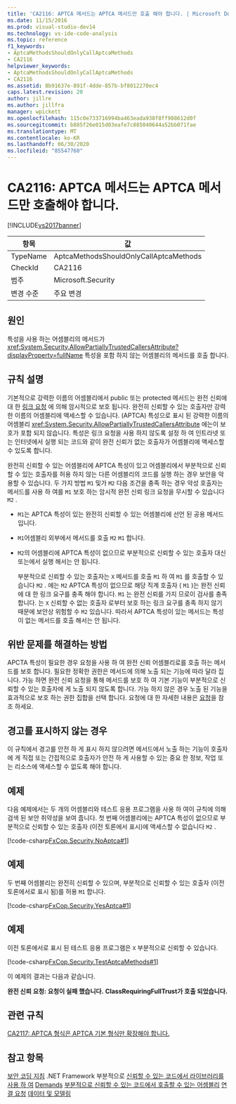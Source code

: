 ```yaml
---
title: 'CA2116: APTCA 메서드는 APTCA 메서드만 호출 해야 합니다. | Microsoft Docs'
ms.date: 11/15/2016
ms.prod: visual-studio-dev14
ms.technology: vs-ide-code-analysis
ms.topic: reference
f1_keywords:
- AptcaMethodsShouldOnlyCallAptcaMethods
- CA2116
helpviewer_keywords:
- AptcaMethodsShouldOnlyCallAptcaMethods
- CA2116
ms.assetid: 8b91637e-891f-4dde-857b-bf8012270ec4
caps.latest.revision: 20
author: jillre
ms.author: jillfra
manager: wpickett
ms.openlocfilehash: 115c0e733716994ba463eada938f8ff908612d0f
ms.sourcegitcommit: b885f26e015d03eafe7c885040644a52bb071fae
ms.translationtype: MT
ms.contentlocale: ko-KR
ms.lasthandoff: 06/30/2020
ms.locfileid: "85547760"
---
```

# <a name="ca2116-aptca-methods-should-only-call-aptca-methods"></a>CA2116: APTCA 메서드는 APTCA 메서드만 호출해야 합니다.
[!INCLUDE[vs2017banner](../includes/vs2017banner.md)]

|항목|값|
|-|-|
|TypeName|AptcaMethodsShouldOnlyCallAptcaMethods|
|CheckId|CA2116|
|범주|Microsoft.Security|
|변경 수준|주요 변경|

## <a name="cause"></a>원인
 특성을 사용 하는 어셈블리의 메서드가 <xref:System.Security.AllowPartiallyTrustedCallersAttribute?displayProperty=fullName> 특성을 포함 하지 않는 어셈블리의 메서드를 호출 합니다.

## <a name="rule-description"></a>규칙 설명
 기본적으로 강력한 이름의 어셈블리에서 public 또는 protected 메서드는 완전 신뢰에 대 한 [링크 요청](https://msdn.microsoft.com/library/a33fd5f9-2de9-4653-a4f0-d9df25082c4d) 에 의해 암시적으로 보호 됩니다. 완전히 신뢰할 수 있는 호출자만 강력한 이름의 어셈블리에 액세스할 수 있습니다. (APTCA) 특성으로 표시 된 강력한 이름의 어셈블리 <xref:System.Security.AllowPartiallyTrustedCallersAttribute> 에는이 보호가 포함 되지 않습니다. 특성은 링크 요청을 사용 하지 않도록 설정 하 여 인트라넷 또는 인터넷에서 실행 되는 코드와 같이 완전 신뢰가 없는 호출자가 어셈블리에 액세스할 수 있도록 합니다.

 완전히 신뢰할 수 있는 어셈블리에 APTCA 특성이 있고 어셈블리에서 부분적으로 신뢰할 수 있는 호출자를 허용 하지 않는 다른 어셈블리의 코드를 실행 하는 경우 보안을 악용할 수 있습니다. 두 가지 방법 `M1` 및가 `M2` 다음 조건을 충족 하는 경우 악성 호출자는 메서드를 사용 하 여를 `M1` 보호 하는 암시적 완전 신뢰 링크 요청을 무시할 수 있습니다 `M2` .

- `M1`는 APTCA 특성이 있는 완전히 신뢰할 수 있는 어셈블리에 선언 된 공용 메서드입니다.

- `M1`어셈블리 외부에서 메서드를 호출 `M2` `M1` 합니다.

- `M2`의 어셈블리에 APTCA 특성이 없으므로 부분적으로 신뢰할 수 있는 호출자 대신 또는에서 실행 해서는 안 됩니다.

  부분적으로 신뢰할 수 있는 호출자는 `X` 메서드를 호출 `M1` 하 여 `M1` 를 호출할 수 있습니다 `M2` . 에는 `M2` APTCA 특성이 없으므로 해당 직계 호출자 ( `M1` )는 완전 신뢰에 대 한 링크 요구를 충족 해야 합니다. `M1` 는 완전 신뢰를 가지 므로이 검사를 충족 합니다. 는 `X` 신뢰할 수 없는 호출자 로부터 보호 하는 링크 요구를 충족 하지 않기 때문에 보안상 위험할 수 `M2` 있습니다. 따라서 APTCA 특성이 있는 메서드는 특성이 없는 메서드를 호출 해서는 안 됩니다.

## <a name="how-to-fix-violations"></a>위반 문제를 해결하는 방법
 APCTA 특성이 필요한 경우 요청을 사용 하 여 완전 신뢰 어셈블리로를 호출 하는 메서드를 보호 합니다. 필요한 정확한 권한은 메서드에 의해 노출 되는 기능에 따라 달라 집니다. 가능 하면 완전 신뢰 요청을 통해 메서드를 보호 하 여 기본 기능이 부분적으로 신뢰할 수 있는 호출자에 게 노출 되지 않도록 합니다. 가능 하지 않은 경우 노출 된 기능을 효과적으로 보호 하는 권한 집합을 선택 합니다. 요청에 대 한 자세한 내용은 [요청](https://msdn.microsoft.com/e5283e28-2366-4519-b27d-ef5c1ddc1f48)을 참조 하세요.

## <a name="when-to-suppress-warnings"></a>경고를 표시하지 않는 경우
 이 규칙에서 경고를 안전 하 게 표시 하지 않으려면 메서드에서 노출 하는 기능이 호출자에 게 직접 또는 간접적으로 호출자가 안전 하 게 사용할 수 있는 중요 한 정보, 작업 또는 리소스에 액세스할 수 없도록 해야 합니다.

## <a name="example"></a>예제
 다음 예제에서는 두 개의 어셈블리와 테스트 응용 프로그램을 사용 하 여이 규칙에 의해 검색 된 보안 취약성을 보여 줍니다. 첫 번째 어셈블리에는 APTCA 특성이 없으므로 부분적으로 신뢰할 수 있는 호출자 (이전 토론에서 표시)에 액세스할 수 없습니다 `M2` .

 [!code-csharp[FxCop.Security.NoAptca#1](../snippets/csharp/VS_Snippets_CodeAnalysis/FxCop.Security.NoAptca/cs/FxCop.Security.NoAptca.cs#1)]

## <a name="example"></a>예제
 두 번째 어셈블리는 완전히 신뢰할 수 있으며, 부분적으로 신뢰할 수 있는 호출자 (이전 토론에서로 표시 됨)를 허용 `M1` 합니다.

 [!code-csharp[FxCop.Security.YesAptca#1](../snippets/csharp/VS_Snippets_CodeAnalysis/FxCop.Security.YesAptca/cs/FxCop.Security.YesAptca.cs#1)]

## <a name="example"></a>예제
 이전 토론에서로 표시 된 테스트 응용 프로그램은 `X` 부분적으로 신뢰할 수 있습니다.

 [!code-csharp[FxCop.Security.TestAptcaMethods#1](../snippets/csharp/VS_Snippets_CodeAnalysis/FxCop.Security.TestAptcaMethods/cs/FxCop.Security.TestAptcaMethods.cs#1)]

 이 예제의 결과는 다음과 같습니다.

 **완전 신뢰 요청: 요청이 실패 했습니다.** 
 **ClassRequiringFullTrust가 호출 되었습니다.**
## <a name="related-rules"></a>관련 규칙
 [CA2117: APTCA 형식은 APTCA 기본 형식만 확장해야 합니다.](../code-quality/ca2117-aptca-types-should-only-extend-aptca-base-types.md)

## <a name="see-also"></a>참고 항목
 [보안 코딩 지침](https://msdn.microsoft.com/library/4f882d94-262b-4494-b0a6-ba9ba1f5f177) .NET Framework 부분적으로 [신뢰할 수 있는 코드에서 라이브러리를 사용 하 여](https://msdn.microsoft.com/library/dd66cd4c-b087-415f-9c3e-94e3a1835f74) [Demands](https://msdn.microsoft.com/e5283e28-2366-4519-b27d-ef5c1ddc1f48) [부분적으로 신뢰할 수 있는 코드에서 호출할 수 있는 어셈블리](https://msdn.microsoft.com/a417fcd4-d3ca-4884-a308-3a1a080eac8d) [연결 요청](https://msdn.microsoft.com/library/a33fd5f9-2de9-4653-a4f0-d9df25082c4d) [데이터 및 모델링](https://msdn.microsoft.com/library/8c37635d-e2c1-4b64-a258-61d9e87405e6)
